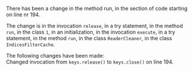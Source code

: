 There has been a change in the method run, in the section of code starting on line nr 194.
  
The change is in the invocation ```release```, in a try statement, in the method ```run```, in the class ```1```, in an initialization, in the invocation ```execute```, in a try statement, in the method ```run```, in the class ```ReaderCleaner```, in the class ```IndicesFilterCache```.
  
The following changes have been made:  
Changed invocation from ```keys.release()``` to ```keys.close()``` on line 194.  
